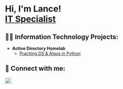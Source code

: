 <h1>Hi, I'm Lance! <br/><a href="www.linkedin.com/in/lancesolanoy">IT Specialist</a></h1>

<h2>👨‍💻 Information Technology Projects:</h2>

- <b> Active Directory Homelab </b>
  - [Praciting DS & Algos in Python](https://github.com/joshmadakor1/Algorithms-Practice)

<h2> 🤳 Connect with me:</h2>

[<img align="left" alt="JoshMadakor | LinkedIn" width="22px" src="https://cdn.jsdelivr.net/npm/simple-icons@v3/icons/linkedin.svg" />][linkedin]

[linkedin]: www.linkedin.com/in/lancesolanoy


